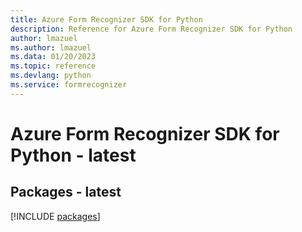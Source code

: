 ```yaml
---
title: Azure Form Recognizer SDK for Python
description: Reference for Azure Form Recognizer SDK for Python
author: lmazuel
ms.author: lmazuel
ms.data: 01/20/2023
ms.topic: reference
ms.devlang: python
ms.service: formrecognizer
---
```

# Azure Form Recognizer SDK for Python - latest
## Packages - latest
[!INCLUDE [packages](form-recognizer-index.md)]
